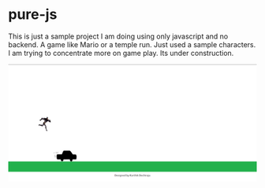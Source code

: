 # pure-js
This is just a sample project I am doing using only javascript and no backend. A game like Mario or a temple run. Just used a sample characters. I am trying to concentrate more on game play. Its under construction.


![Alt text](https://github.com/karthikdechiraju/pure-js/blob/master/images/gameplay.png "Optional title")
